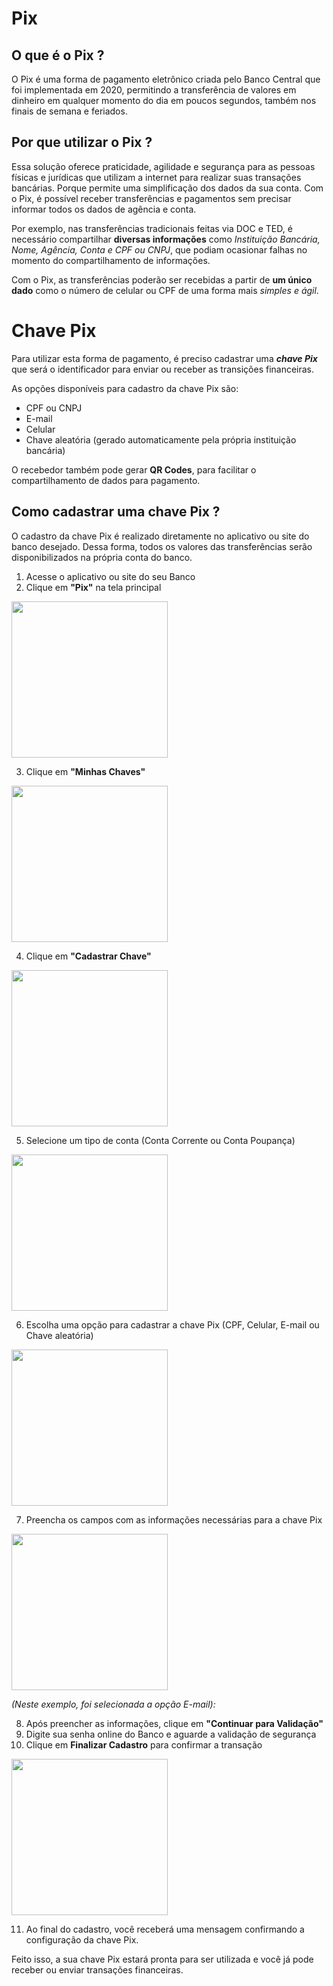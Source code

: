 # Pix
## O que é o Pix ?

O Pix é uma forma de pagamento eletrônico criada pelo Banco Central que foi implementada em 2020, permitindo a transferência de valores em dinheiro em qualquer momento do dia em poucos segundos, também nos finais de semana e feriados. 
 
## Por que utilizar o Pix ? 

Essa solução oferece praticidade, agilidade e segurança para as pessoas físicas e jurídicas que utilizam a internet para realizar suas transações bancárias. Porque permite uma simplificação dos dados da sua conta. Com o Pix, é possível receber transferências e pagamentos sem precisar informar todos os dados de agência e conta. 

Por exemplo, nas transferências tradicionais feitas via DOC e TED, é necessário compartilhar **diversas informações** como _Instituição Bancária, Nome, Agência, Conta e CPF ou CNPJ_, que podiam ocasionar falhas no momento do compartilhamento de informações. 

Com o Pix, as transferências poderão ser recebidas a partir de **um único dado** como o número de celular ou CPF de uma forma mais _simples e ágil_.


# Chave Pix 

Para utilizar esta forma de pagamento, é preciso cadastrar uma ***chave Pix*** que será o identificador para enviar ou receber as transições financeiras. 

As opções disponíveis para cadastro da chave Pix são:
* CPF ou CNPJ
* E-mail
* Celular
* Chave aleatória (gerado automaticamente pela própria instituição bancária)

O recebedor também pode gerar **QR Codes**, para facilitar o compartilhamento de dados para pagamento. 

## Como cadastrar uma chave Pix ?

O cadastro da chave Pix é realizado diretamente no aplicativo ou site do banco desejado. Dessa forma, todos os valores das transferências serão disponibilizados na própria conta do banco. 

1. Acesse o aplicativo ou site do seu Banco
2. Clique em **"Pix"** na tela principal

<img src="https://user-images.githubusercontent.com/112604748/191030040-dccafdbf-2678-4065-b689-3330bc5bc74e.png"    width="250px" />

3. Clique em **"Minhas Chaves"**

<img src="https://user-images.githubusercontent.com/112604748/191035392-302226e9-1d25-4c8d-b088-1311874de22c.png"    width="250px" />

4. Clique em **"Cadastrar Chave"**

<img src="https://user-images.githubusercontent.com/112604748/191046916-4d4db0a7-fdfb-459c-b616-51e12f83d2c3.jpeg"    width="250px" />

5. Selecione um tipo de conta (Conta Corrente ou Conta Poupança) 

<img src="https://user-images.githubusercontent.com/112604748/191040932-8cede108-3040-4351-bbd0-3b46855605b2.jpeg"  width="250px" />

6. Escolha uma opção para cadastrar a chave Pix (CPF, Celular, E-mail ou Chave aleatória) 

<img src="https://user-images.githubusercontent.com/112604748/191041697-5c1ffab8-ea4a-48b5-8cd0-6b25fdee99d3.jpeg"  width="250px" />

7. Preencha os campos com as informações necessárias para a chave Pix

<img src="https://user-images.githubusercontent.com/112604748/191043192-97997449-46d4-4775-8428-2a21a61b157e.jpeg"  width="250px" />

*(Neste exemplo, foi selecionada a opção E-mail):* 

8. Após preencher as informações, clique em **"Continuar para Validação"**
9. Digite sua senha online do Banco e aguarde a validação de segurança
10. Clique em **Finalizar Cadastro** para confirmar a transação

<img src="https://user-images.githubusercontent.com/112604748/191046146-ea5f6b6c-089d-4fbc-b96f-fb37af7bf479.jpeg"  width="250px" />

11. Ao final do cadastro, você receberá uma mensagem confirmando a configuração da chave Pix.



Feito isso, a sua chave Pix estará pronta para ser utilizada e você já pode receber ou enviar transações financeiras. 

